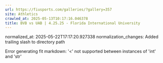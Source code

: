 ```yaml
---
url: https://fiusports.com/galleries/?gallery=357
site: Athletics
crawled_at: 2025-05-13T10:17:16.046378
title: BVB vs UAB | 4.25.25 - Florida International University
---
```

normalized_at: 2025-05-22T17:17:20.927338
normalization_changes: Added trailing slash to directory path

Error generating fit markdown: '<' not supported between instances of 'int' and 'str'